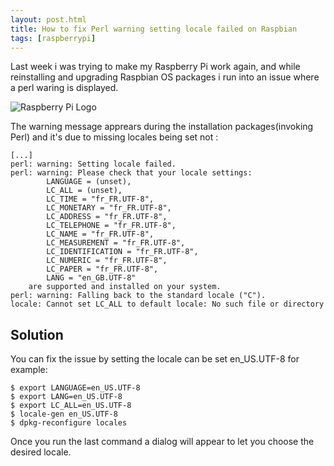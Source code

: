```yaml
---
layout: post.html
title: How to fix Perl warning setting locale failed on Raspbian
tags: [raspberrypi]
---
```

Last week i was trying to make my Raspberry Pi work again, and while reinstalling and upgrading Raspbian OS packages i run into an issue where a perl waring is displayed.

![Raspberry Pi Logo](/assets/posts/rpi-logo.png)

The warning message apprears during the installation packages(invoking Perl) and it's due to missing locales being set not :

```shell
[...]
perl: warning: Setting locale failed.
perl: warning: Please check that your locale settings:
        LANGUAGE = (unset),
        LC_ALL = (unset),
        LC_TIME = "fr_FR.UTF-8",
        LC_MONETARY = "fr_FR.UTF-8",
        LC_ADDRESS = "fr_FR.UTF-8",
        LC_TELEPHONE = "fr_FR.UTF-8",
        LC_NAME = "fr_FR.UTF-8",
        LC_MEASUREMENT = "fr_FR.UTF-8",
        LC_IDENTIFICATION = "fr_FR.UTF-8",
        LC_NUMERIC = "fr_FR.UTF-8",
        LC_PAPER = "fr_FR.UTF-8",
        LANG = "en_GB.UTF-8"
    are supported and installed on your system.
perl: warning: Falling back to the standard locale ("C").
locale: Cannot set LC_ALL to default locale: No such file or directory
```

## Solution
You can fix the issue by setting the locale can be set en_US.UTF-8 for example:

```shell
$ export LANGUAGE=en_US.UTF-8
$ export LANG=en_US.UTF-8
$ export LC_ALL=en_US.UTF-8
$ locale-gen en_US.UTF-8
$ dpkg-reconfigure locales
```

Once you run the last command a dialog will appear to let you choose the desired locale.